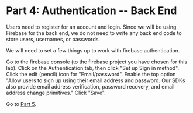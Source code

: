 # Part 4: Authentication  -- Back End

Users need to register for an account and login.   Since we will be using Firebase for the back end, we do not need to write any back end code to store users, usernames, or passwords.

We will need to set a few things up to work with firebase authentication.  

Go to the firebase console (to the firebase project you have chosen for this lab).  Click on the Authentication tab, then click "Set up Sign in method".  Click the edit (pencil) icon for "Email/password".  Enable the top option "Allow users to sign up using their email address and password. Our SDKs also provide email address verification, password recovery, and email address change primitives."  Click "Save".  


Go to [Part 5](/tutorials/part5.md).
